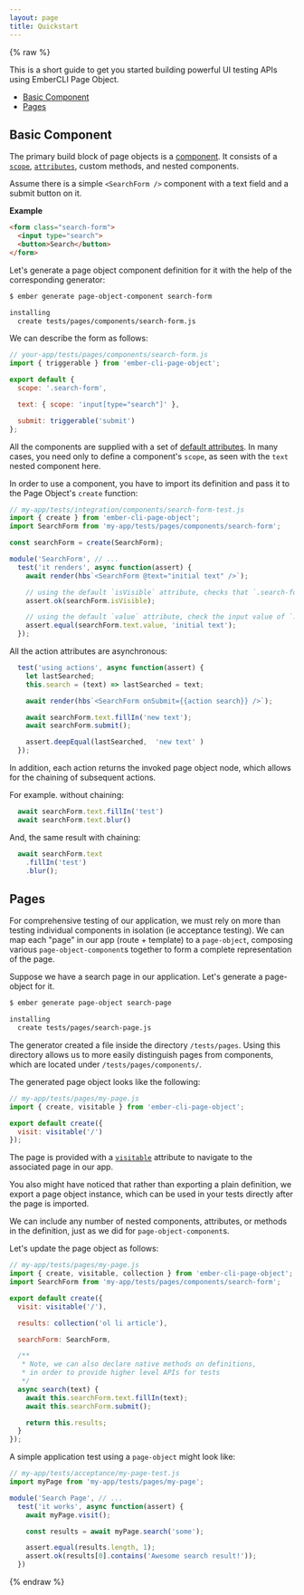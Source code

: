 ```yaml
---
layout: page
title: Quickstart
---
```


{% raw %}

This is a short guide to get you started building powerful UI testing APIs using EmberCLI Page Object.

- [Basic Component](#basic-component)
- [Pages](#pages)

## Basic Component

The primary build block of page objects is a [component](./components). It consists of a [`scope`](./components#scopes), [`attributes`](./components#attributes), custom methods, and nested components.

Assume there is a simple `<SearchForm />` component with a text field and a submit button on it.

__Example__

```html
<form class="search-form">
  <input type="search">
  <button>Search</button>
</form>
```

Let's generate a page object component definition for it with the help of the corresponding generator:

```bash
$ ember generate page-object-component search-form

installing
  create tests/pages/components/search-form.js
```

We can describe the form as follows:

```js
// your-app/tests/pages/components/search-form.js
import { triggerable } from 'ember-cli-page-object';

export default {
  scope: '.search-form',

  text: { scope: 'input[type="search"]' },

  submit: triggerable('submit')
};
```

All the components are supplied with a set of [default attributes](./components#default-attributes). In many cases, you need only to define a component's `scope`, as seen with the `text` nested component here.

In order to use a component, you have to import its definition and pass it to the Page Object's `create` function:

```js
// my-app/tests/integration/components/search-form-test.js
import { create } from 'ember-cli-page-object';
import SearchForm from 'my-app/tests/pages/components/search-form';

const searchForm = create(SearchForm);

module('SearchForm', // ...
  test('it renders', async function(assert) {
    await render(hbs`<SearchForm @text="initial text" />`);

    // using the default `isVisible` attribute, checks that `.search-form` is displayed
    assert.ok(searchForm.isVisible);

    // using the default `value` attribute, check the input value of `.search-form input[type=`search"]"
    assert.equal(searchForm.text.value, 'initial text');
  });
```

All the action attributes are asynchronous:

```js
  test('using actions', async function(assert) {
    let lastSearched;
    this.search = (text) => lastSearched = text;

    await render(hbs`<SearchForm onSubmit={{action search}} />`);

    await searchForm.text.fillIn('new text');
    await searchForm.submit();

    assert.deepEqual(lastSearched,  'new text' )
  });
```

In addition, each action returns the invoked page object node, which allows for the chaining of subsequent actions.

For example. without chaining:

```js
  await searchForm.text.fillIn('test')
  await searchForm.text.blur()
```

And, the same result with chaining:

```js
  await searchForm.text
    .fillIn('test')
    .blur();
```

## Pages

For comprehensive testing of our application, we must rely on more than testing individual components in isolation (ie acceptance testing). We can map each "page" in our app (route + template) to a `page-object`, composing various `page-object-component`s together to form a complete representation of the page.

Suppose we have a search page in our application. Let's generate a page-object for it.

```bash
$ ember generate page-object search-page

installing
  create tests/pages/search-page.js
```

The generator created a file inside the directory `/tests/pages`. Using this directory allows us to more easily distinguish pages from components, which are located under `/tests/pages/components/`.

The generated page object looks like the following:

```js
// my-app/tests/pages/my-page.js
import { create, visitable } from 'ember-cli-page-object';

export default create({
  visit: visitable('/')
});
```

The page is provided with a [`visitable`](./api/visitable) attribute to navigate to the associated page in our app.

You also might have noticed that rather than exporting a plain definition, we export a page object instance, which can be used in your tests directly after the page is imported. 

We can include any number of nested components, attributes, or methods in the definition, just as we did for `page-object-component`s.

Let's update the page object as follows:

```js
// my-app/tests/pages/my-page.js
import { create, visitable, collection } from 'ember-cli-page-object';
import SearchForm from 'my-app/tests/pages/components/search-form';

export default create({
  visit: visitable('/'),

  results: collection('ol li article'),

  searchForm: SearchForm,

  /**
   * Note, we can also declare native methods on definitions,
   * in order to provide higher level APIs for tests
   */
  async search(text) {
    await this.searchForm.text.fillIn(text);
    await this.searchForm.submit();

    return this.results;
  }
});
```

A simple application test using a `page-object` might look like:

```js
// my-app/tests/acceptance/my-page-test.js
import myPage from 'my-app/tests/pages/my-page';

module('Search Page', // ...
  test('it works', async function(assert) {
    await myPage.visit();

    const results = await myPage.search('some');

    assert.equal(results.length, 1);
    assert.ok(results[0].contains('Awesome search result!'));
  })
```

{% endraw %}
